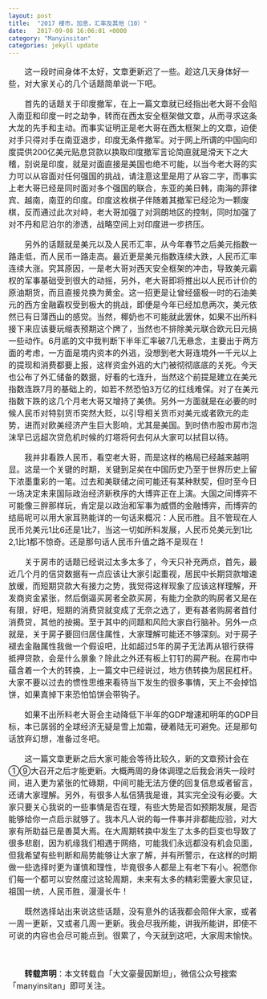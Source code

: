 ```yaml
---
layout: post
title:  "2017 楼市，加息，汇率及其他（10）"
date:   2017-09-08 16:06:01 +0000
category: "Manyinsitan"
categories: jekyll update
---
```

<style type="text/css">
p{font-size:16px;text-indent:2em;}
.pct100{width:100%;}
.tc{text-align:center;}
.pb10{padding-bottom:10px;}
</style>
<p>
这一段时间身体不太好，文章更新迟了一些。趁这几天身体好一些，对大家关心的几个话题简单说一下吧。
</p>
<p>
首先的话题关于印度撤军，在上一篇文章就已经指出老大哥不会陷入南亚和印度一时之劫争，转而在西太安全框架做文章，从而寻求这条大龙的先手和主动。而事实证明正是老大哥在西太框架上的文章，迫使对手只得对手在南亚退步，印度无条件撤军。对于网上所谓的中国向印度提供200亿美元贴息贷款以换取印度撤军言论简直就是滑天下之大稽，别说是印度，就是对面直接是美国也绝不可能，以当今老大哥的实力可以从容面对任何强国的挑战，请注意这里是用了从容二字，而事实上老大哥已经是同时面对多个强国的联合，东亚的美日韩，南海的菲律宾、越南，南亚的印度。印度这枚棋子伴随着其撤军已经沦为一颗废棋，反而通过此次对峙，老大哥加强了对洞朗地区的控制，同时加强了对不丹和尼泊尔的渗透，战略空间上对印度进一步挤压。
</p>
<p>
另外的话题就是美元以及人民币汇率，从今年春节之后美元指数一路走低，而人民币一路走高。最近更是美元指数连续大跌，人民币汇率连续大涨。究其原因，一是老大哥对西天安全框架的冲击，导致美元霸权的军事基础受到很大的动摇，另外，老大哥即将推出以人民币计价的原油期货，而且直接兑换为黄金。这一招更是让曾经盛极一时的石油美元的西方金融霸权受到极大的挑战，即便是今年已经加息两次，美元依然已有日薄西山的感觉。当然，椰奶也不可能就此罢休，如果不出所料接下来应该要玩缩表预期这个牌了，当然也不排除美元联合欧元日元搞一些动作。6月底的文中我判断下半年汇率破7几无悬念，主要出于两方面的考虑，一方面是境内资本的外逃，没想到老大哥连境外一千元以上的提现和消费都要上报，这样资金外逃的大门被彻彻底底的关死。今天也公布了外汇储备的数据，好看的七连升，当然这个前提是建立在美元指数连跌7月的基础上的，如若不然恐怕3万亿的红线难保。对了在美元指数下跌的这几个月老大哥又增持了美债。另外一方面就是在必要的时候人民币对特别货币突然大贬，以引导相关货币对美元或者欧元的走势，进而对欧美经济产生巨大影响，尤其是美国。到时债市股市房市泡沫早已远超次贷危机时候的灯塔将何去何从大家可以拭目以待。
</p>
<p>
我并非看跌人民币，看空老大哥，而是这样的格局已经越来越明显。这是一个关键的时期，关键到足矣在中国历史乃至于世界历史上留下浓墨重彩的一笔。过去和美联储之间可能还有某种默契，但时至今日一场决定未来国际政治经济新秩序的大博弈正在上演。大国之间博弈不可能像三胖那样玩，肯定是以政治和军事为威慑的金融博弈，而博弈的结局呢可以用大家耳熟能详的一句话来概况：人民币胜。且不管现在人民币兑美元1比6还是1比7，当这一切如所料发展，人民币兑美元到1比2,1比1都不惊奇。还是那句话人民币升值之路不是现在！
</p>
<p>
关于房市的话题已经说过太多太多了，今天只补充两点，首先，最近几个月的信贷数据有一点应该让大家引起重视，居民中长期贷款增速放缓，而短期贷款大有接力之势，我觉得这样现象了应该这样理解，开发商资金紧张，然后倒逼买房者全款买房，有能力全款的购房者又是在有限，好吧，短期的消费贷就变成了无奈之选了，更有甚者购房者首付消费贷，其他的按揭。至于其中的问题和风险大家自行脑补。另外一点就是，关于房子要回归居住属性，大家理解可能还不够深刻。对于房子褪去金融属性我做一个假设吧，比如超过5年的房子无法再从银行获得抵押贷款，会是什么景象？除此之外还有板上钉钉的房产税。在房市中蕴含着一个大的转换，上一篇文中已经说过，地方债转换为居民杠杆。大家不要以过去的惯性思维来看待当下发生的很多事情，天上不会掉馅饼，如果真掉下来恐怕馅饼会带钩子。
</p>
<p>
如果不出所料老大哥会主动降低下半年的GDP增速和明年的GDP目标，本已孱弱的全球经济无疑是雪上加霜，硬着陆无可避免。还是那句话放弃幻想，准备过冬吧。
</p>
<p>
这一篇文章更新之后大家可能会等待比较久，新的文章预计会在①⑨大召开之后才能更新。大概两周的身体调理之后我会消失一段时间，进入更为紧张的忙碌期，中间可能无法方便的回复信息或者留言，还请大家理解。另外，有很多人私信猜我是谁，其实完全没有必要。大家只要关心我说的一些事情是否在理，有些大势是否如预期发展，是否能够给你一点启示就够了。我本凡人说的每一件事并非都能应验，对大家有所助益已是善莫大焉。在大周期转换中发生了太多的巨变也导致了很多悲剧，因为机缘我们相遇于网络，可能我们永远都没有机会见面，但我希望有些判断和局势能够让大家了解，并有所警示，在这样的时期做一些选择时更为谨慎和理性，毕竟很多人都是上有老下有小。祝愿你们每一个都可以安然度过这轮周期，未来有太多的精彩需要大家见证，祖国一统，人民币胜，漫漫长牛！
</p>
<p>
既然选择站出来说这些话题，没有意外的话我都会陪伴大家，或者一周一更新，又或者几周一更新。我会尽我所能，讲我所能讲，即使不可说的内容也会尽可能点到。很累了，今天就到这吧，大家周末愉快。
</p>
<p>
  <br>
</p>
<p style="margin-top:10px;">
  <strong>转载声明</strong>：本文转载自「大文豪曼因斯坦」，微信公众号搜索「manyinsitan」即可关注。
</p>
<p>
  <br>
</p>
